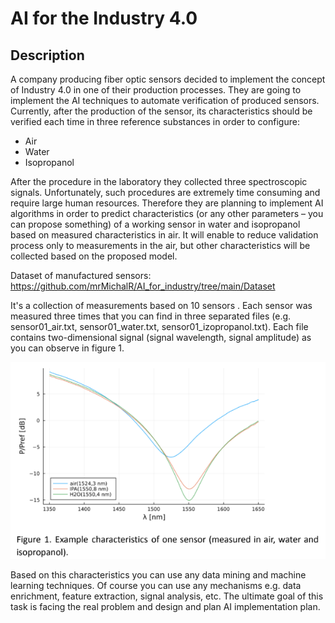# AI for the Industry 4.0

## Description

A company producing fiber optic sensors decided to implement the concept
of Industry 4.0 in one of their production processes. They are going to
implement the AI techniques to automate verification of produced sensors.
Currently, after the production of the sensor, its characteristics should be
verified each time in three reference substances in order to configure:

*   Air
*   Water
*   Isopropanol

After the procedure in the laboratory they collected three spectroscopic
signals. Unfortunately, such procedures are extremely time consuming and
require large human resources. Therefore they are planning to implement AI
algorithms in order to predict characteristics (or any other parameters – you
can propose something) of a working sensor in water and isopropanol based
on measured characteristics in air. It will enable to reduce validation process
only to measurements in the air, but other characteristics will be collected
based on the proposed model.

Dataset of manufactured sensors:<br>
https://github.com/mrMichalR/AI_for_industry/tree/main/Dataset

It's a collection of measurements based on 10 sensors . Each sensor was
measured three times that you can find in three separated files (e.g.
sensor01_air.txt, sensor01_water.txt, sensor01_izopropanol.txt). Each file
contains two-dimensional signal (signal wavelength, signal amplitude) as you
can observe in figure 1.

![alt text](https://github.com/mrMichalR/AI_for_industry/blob/main/image.png)

Based on this characteristics you can use any data mining and machine learning techniques. Of course you can use any mechanisms e.g. data enrichment, feature extraction, signal analysis, etc. The ultimate goal of this task is facing the real problem and design and plan AI implementation plan.
